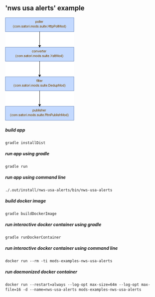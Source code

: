<!-- generated, do not modify -->
## 'nws usa alerts' example
![diagram](docs/files/diagram.png)

##### build app
```
gradle installDist
```

##### run app using gradle
```
gradle run
```

##### run app using command line
```
./.out/install/nws-usa-alerts/bin/nws-usa-alerts
```

##### build docker image
```
gradle buildDockerImage
```

##### run interactive docker container using gradle
```
gradle runDockerContainer
```

##### run interactive docker container using command line
```
docker run --rm -ti mods-examples-nws-usa-alerts
```

##### run daemonized docker container
```
docker run --restart=always --log-opt max-size=64m --log-opt max-file=16 -d --name=nws-usa-alerts mods-examples-nws-usa-alerts
```

